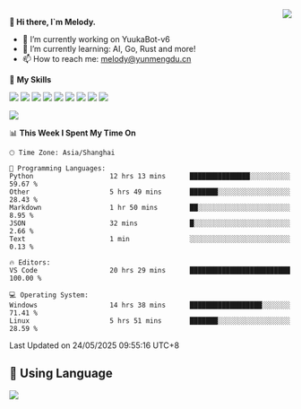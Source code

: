 <a href="#">
  <img align="right" src="https://github-readme-stats.vercel.app/api?username=melodyyuuka&count_private=true&show_icons=true" />
</a>

**👋 Hi there, I`m Melody.**

- 🔭 I’m currently working on YuukaBot-v6
- 🌱 I’m currently learning: AI, Go, Rust and more!
- 📫 How to reach me: melody@yunmengdu.cn

🌟 **My Skills** 

![](https://img.shields.io/badge/-Python-3e74a2?style=flat-square&logo=Python&logoColor=fff)
![](https://img.shields.io/badge/-Java-007396?style=flat-square&logo=OpenJDK&logoColor=fff)
![](https://img.shields.io/badge/-Node.js-339933?style=flat-square&logo=Node.js&logoColor=fff)
![](https://img.shields.io/badge/-Git-f05032?style=flat-square&logo=git&logoColor=fff)
![](https://img.shields.io/badge/-PostgreSQL-4169e1?style=flat-square&logo=PostgreSQL&logoColor=fff)
![](https://img.shields.io/badge/-Rust-000000?style=flat-square&logo=rust&logoColor=fff)
![](https://img.shields.io/badge/-VSCode-007acc?style=flat-square&logo=Visual-Studio-Code&logoColor=fff)
![](https://img.shields.io/badge/-FastAPI-009688?style=flat-square&logo=FastAPI&logoColor=fff)
![](https://img.shields.io/badge/-Linux-000000?style=flat-square&logo=Linux&logoColor=fff)


![](https://wakatime.com/badge/user/fa6dc0e2-47c5-4d2d-ae45-69fec6f2122c.svg)

<!--START_SECTION:waka-->
📊 **This Week I Spent My Time On** 

```text
🕑︎ Time Zone: Asia/Shanghai

💬 Programming Languages: 
Python                   12 hrs 13 mins      ███████████████░░░░░░░░░░   59.67 % 
Other                    5 hrs 49 mins       ███████░░░░░░░░░░░░░░░░░░   28.43 % 
Markdown                 1 hr 50 mins        ██░░░░░░░░░░░░░░░░░░░░░░░    8.95 % 
JSON                     32 mins             █░░░░░░░░░░░░░░░░░░░░░░░░    2.66 % 
Text                     1 min               ░░░░░░░░░░░░░░░░░░░░░░░░░    0.13 % 

🔥 Editors: 
VS Code                  20 hrs 29 mins      █████████████████████████   100.00 % 

💻 Operating System: 
Windows                  14 hrs 38 mins      ██████████████████░░░░░░░   71.41 % 
Linux                    5 hrs 51 mins       ███████░░░░░░░░░░░░░░░░░░   28.59 % 
```


 Last Updated on 24/05/2025 09:55:16 UTC+8
<!--END_SECTION:waka-->

## 🥰 **Using Language**

![](https://github-readme-stats.vercel.app/api/wakatime?username=MelodyYuyuko&layout=compact&hide_border=true)
